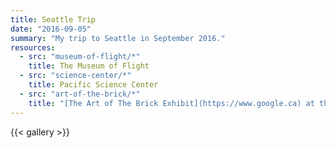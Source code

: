 ```yaml
---
title: Seattle Trip
date: "2016-09-05"
summary: "My trip to Seattle in September 2016."
resources:
  - src: "museum-of-flight/*"
    title: The Museum of Flight
  - src: "science-center/*"
    title: Pacific Science Center
  - src: "art-of-the-brick/*"
    title: "[The Art of The Brick Exhibit](https://www.google.ca) at the Pacific Science Center"
---
```


{{< gallery >}}
